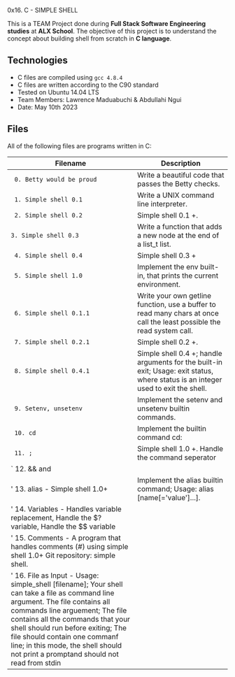 0x16. C - SIMPLE SHELL

This is a TEAM Project done during **Full Stack Software Engineering studies** at **ALX School**. The objective of this project is to understand the concept about building shell from scratch in **C language**.

## Technologies
* C files are compiled using `gcc 4.8.4`
* C files are written according to the C90 standard
* Tested on Ubuntu 14.04 LTS
* Team Members: Lawrence Maduabuchi & Abdullahi Ngui
* Date: May 10th 2023




## Files
All of the following files are programs written in C:

| Filename | Description |
| -------- | ----------- |
| ` 0. Betty would be proud`| Write a beautiful code that passes the Betty checks.|
| ` 1. Simple shell 0.1` | Write a UNIX command line interpreter.|
| ` 2. Simple shell 0.2` | Simple shell 0.1 +.|
| `3. Simple shell 0.3` | Write a function that adds a new node at the end of a list_t list.|
| ` 4. Simple shell 0.4` | Simple shell 0.3 +|
| ` 5. Simple shell 1.0` | Implement the env built-in, that prints the current environment.|
| ` 6. Simple shell 0.1.1` | Write your own getline function, use a buffer to read many chars at once call the least possible the read system call. |
| ` 7. Simple shell 0.2.1` | Simple shell 0.2 +.|
| ` 8. Simple shell 0.4.1` | Simple shell 0.4 +; handle arguments for the built-in exit; Usage: exit status, where status is an integer used to exit the shell. |
| ` 9. Setenv, unsetenv` | Implement the setenv and unsetenv builtin commands.|
| ` 10. cd` | Implement the builtin command cd:|
| ` 11. ;` | Simple shell 1.0 +. Handle the command seperator|
| ` 12. && and ||` | Handle the && and || shell logical operators.|
| ' 13. alias - Simple shell 1.0+ | Implement the alias builtin command; Usage: alias [name[='value']...].|
| ' 14. Variables - Handles variable replacement, Handle the $? variable, Handle the $$ variable|
| ' 15. Comments - A program that handles comments (#) using simple shell 1.0+ Git repository: simple shell. |
| ' 16. File as Input - Usage: simple_shell [filename]; Your shell can take a file as command line argument. The file contains all commands line arguement; The file contains all the commands that your shell should run before exiting; The file should contain one commanf line; in this mode, the shell should not print a promptand should not read from stdin |
